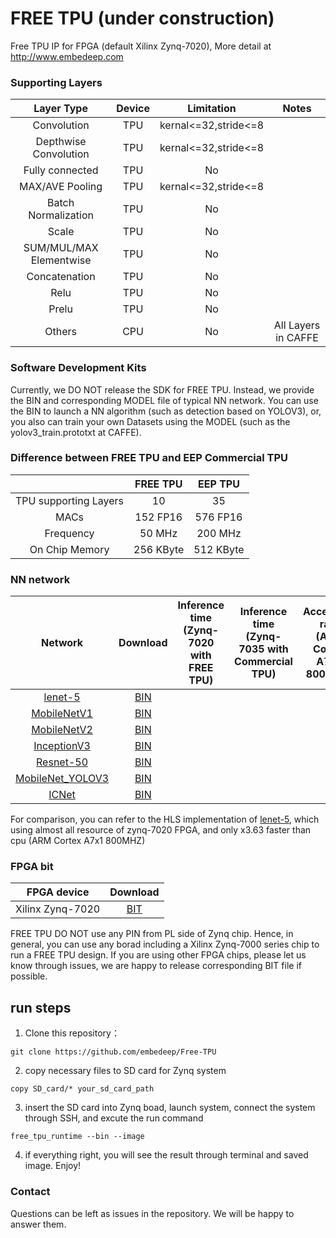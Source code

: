 # FREE TPU (under construction)
Free TPU IP for FPGA (default Xilinx Zynq-7020), More detail at http://www.embedeep.com

### Supporting Layers
Layer Type|Device|Limitation|Notes
:---:|:---:|:---:|:---:
Convolution|TPU|kernal<=32,stride<=8
Depthwise Convolution|TPU|kernal<=32,stride<=8
Fully connected|TPU|No
MAX/AVE Pooling|TPU|kernal<=32,stride<=8
Batch Normalization|TPU|No
Scale|TPU|No
SUM/MUL/MAX Elementwise|TPU|No
Concatenation|TPU|No
Relu|TPU|No
Prelu|TPU|No
Others|CPU|No|All Layers in CAFFE

### Software Development Kits
Currently, we DO NOT release the SDK for FREE TPU. Instead, we provide the BIN and corresponding MODEL file of typical NN network. You can use the BIN to launch a NN algorithm (such as detection based on YOLOV3), or, you also can train your own Datasets using the MODEL (such as the yolov3_train.prototxt at CAFFE).

### Difference between FREE TPU and EEP Commercial TPU
||FREE TPU|EEP TPU
:---:|:---:|:---:
TPU supporting Layers|10|35|
MACs|152 FP16|576 FP16
Frequency|50 MHz|200 MHz
On Chip Memory|256 KByte|512 KByte

### NN network
Network|Download|Inference time<br>(Zynq-7020 with FREE TPU)|Inference time<br>(Zynq-7035 with Commercial TPU)|Accelerate rate<br>(ARM Cortex A7x1 800MHZ)
:---:|:---:|:---:|:---:|:---:
[lenet-5](model/Lenet-5)|[BIN](bins/Lenet-5)
[MobileNetV1](model/MobileNet)|[BIN](bins/MobileNetV1)
[MobileNetV2](model/MobileNet)|[BIN](bins/MobileNetV2)
[InceptionV3](model/InceptionV3)|[BIN](bins/InceptionV3)
[Resnet-50](model/Resnet-50)|[BIN](bins/InceptionV3)
[MobileNet_YOLOV3](model/MobileNet_YOLOV3)|[BIN](bins/MobileNet_YOLOV3)
[ICNet](model/ICNet)|[BIN](models/ICNet)

For comparison, you can refer to the HLS implementation of [lenet-5](https://github.com/changwoolee/lenet5_hls), which using almost all resource of zynq-7020 FPGA, and only x3.63 faster than cpu (ARM Cortex A7x1 800MHZ)

### FPGA bit
FPGA device|Download
:---:|:---:
Xilinx Zynq-7020|[BIT](bits/zynq-7020)

FREE TPU DO NOT use any PIN from PL side of Zynq chip. Hence, in general, you can use any borad including a Xilinx Zynq-7000 series chip to run a FREE TPU design. If you are using other FPGA chips, please let us know through issues, we are happy to release corresponding BIT file if possible.
## run steps
1. Clone this repository：
```
git clone https://github.com/embedeep/Free-TPU
```

2. copy necessary files to SD card for Zynq system
```
copy SD_card/* your_sd_card_path
```

3. insert the SD card into Zynq boad, launch system, connect the system through SSH, and excute the run command
```
free_tpu_runtime --bin --image
```

4. if everything right, you will see the result through terminal and saved image. Enjoy!

### Contact
Questions can be left as issues in the repository. We will be happy to answer them.

